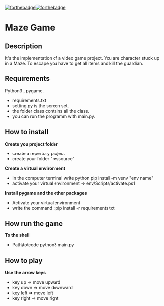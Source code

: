 [![forthebadge](https://forthebadge.com/images/badges/built-with-love.svg)](https://forthebadge.com)[![forthebadge](https://forthebadge.com/images/badges/made-with-python.svg)](https://forthebadge.com)

# Maze Game
					

## Description

It's the implementation of a video game project. 
You are character stuck up in a Maze. To escape you have to get all items
and kill the guardian.

## Requirements

Python3 , pygame.

- requirements.txt
- setting.py is the screen set.
- the folder class contains all the class.
- you can run the programm with main.py. 

## How to install

**Create you project folder**
- create a repertory project
- create your folder "ressource"

**Create a virtual environment** 
- In the computer terminal write python pip install -m venv "env name"
- activate your virtual environment => env/Scripts/activate.ps1

**Install pygame and the other packages**
- Activate your virtual environment 
- write the command :  pip install -r requirements.txt 

## How run the game

**To the shell**
- Path\to\code python3 main.py

## How to play

**Use the arrow keys**
- key up => move upward
- key down => move downward
- key left => move left
- key right => move right 